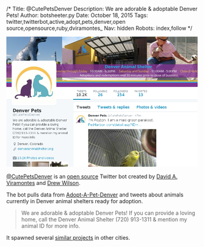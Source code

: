 /*
Title: @CutePetsDenver
Description: We are adorable & adoptable Denver Pets!
Author: botsheeter.py
Date: October 18, 2015
Tags: twitter,twitterbot,active,adopt,pets,denver,open source,opensource,ruby,dviramontes_
Nav: hidden
Robots: index,follow
*/

[![](/content/bots/twitterbots/images/CutePetsDenver.png)](https://twitter.com/CutePetsDenver)

[@CutePetsDenver](https://twitter.com/CutePetsDenver) is an [open source](https://github.com/codeforamerica/CutePetsDenver) Twitter bot created by [David A. Viramontes](https://twitter.com/dviramontes_) and [Drew Wilson](https://twitter.com/drewSaysGoVeg).

The bot pulls data from [Adopt-A-Pet-Denver](https://github.com/dviramontes/Adopt-a-Pet-Denver) and tweets about animals currently in Denver animal shelters ready for adoption.

> We are adorable & adoptable Denver Pets! If you can provide a loving home, call the Denver Animal Shelter (720) 913-1311 & mention my animal ID for more info.

It spawned several [similar projects](https://twitter.com/drewSaysGoVeg/cutepetseverywhere/members) in other cities.

